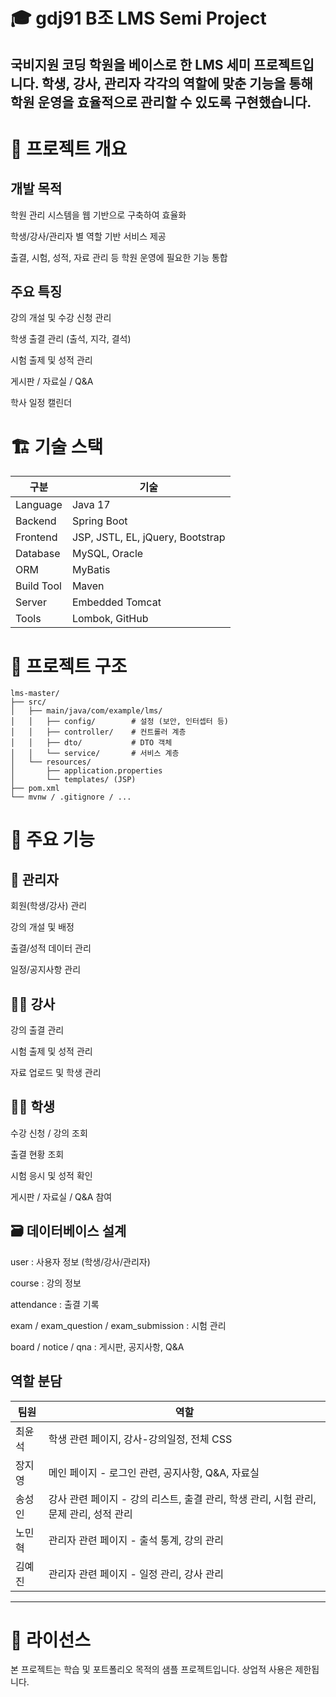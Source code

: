 # 🎓 gdj91 B조 LMS Semi Project

국비지원 코딩 학원을 베이스로 한 LMS 세미 프로젝트입니다.
학생, 강사, 관리자 각각의 역할에 맞춘 기능을 통해 학원 운영을 효율적으로 관리할 수 있도록 구현했습니다.
--
# 🧩 프로젝트 개요
## 개발 목적

학원 관리 시스템을 웹 기반으로 구축하여 효율화

학생/강사/관리자 별 역할 기반 서비스 제공

출결, 시험, 성적, 자료 관리 등 학원 운영에 필요한 기능 통합

## 주요 특징

강의 개설 및 수강 신청 관리

학생 출결 관리 (출석, 지각, 결석)

시험 출제 및 성적 관리

게시판 / 자료실 / Q&A

학사 일정 캘린더

# 🏗️ 기술 스택
구분 | 기술  
------|------  
Language | Java 17 <br>  
Backend | Spring Boot <br>  
Frontend | JSP, JSTL, EL, jQuery, Bootstrap <br>  
Database | MySQL, Oracle <br>  
ORM | MyBatis <br>  
Build Tool | Maven <br>  
Server | Embedded Tomcat <br>  
Tools | Lombok, GitHub <br>

# 📂 프로젝트 구조
```
lms-master/
├── src/
│   ├── main/java/com/example/lms/
│   │   ├── config/        # 설정 (보안, 인터셉터 등)
│   │   ├── controller/    # 컨트롤러 계층
│   │   ├── dto/           # DTO 객체
│   │   └── service/       # 서비스 계층
│   └── resources/
│       ├── application.properties
│       └── templates/ (JSP)
├── pom.xml
└── mvnw / .gitignore / ...
```
# 🧾 주요 기능
## 📌 관리자

회원(학생/강사) 관리

강의 개설 및 배정

출결/성적 데이터 관리

일정/공지사항 관리

## 👨‍🏫 강사

강의 출결 관리

시험 출제 및 성적 관리

자료 업로드 및 학생 관리

## 👨‍🎓 학생

수강 신청 / 강의 조회

출결 현황 조회

시험 응시 및 성적 확인

게시판 / 자료실 / Q&A 참여

## 🗃️ 데이터베이스 설계

user : 사용자 정보 (학생/강사/관리자)

course : 강의 정보

attendance : 출결 기록

exam / exam_question / exam_submission : 시험 관리

board / notice / qna : 게시판, 공지사항, Q&A

## 역할 분담

| 팀원  | 역할                           |
|-------------|-----------------------------------|
| 최윤석     | 학생 관련 페이지, 강사-강의일정, 전체 CSS    |
| 장지영    | 메인 페이지 - 로그인 관련, 공지사항, Q&A, 자료실          |
| 송성인      | 강사 관련 페이지 - 강의 리스트, 출결 관리, 학생 관리, 시험 관리, 문제 관리, 성적 관리          |
| 노민혁   | 관리자 관련 페이지 - 출석 통계, 강의 관리 |
| 김예진    | 관리자 관련 페이지 - 일정 관리, 강사 관리            |
---

# 📌 라이선스
본 프로젝트는 학습 및 포트폴리오 목적의 샘플 프로젝트입니다.
상업적 사용은 제한됩니다.

